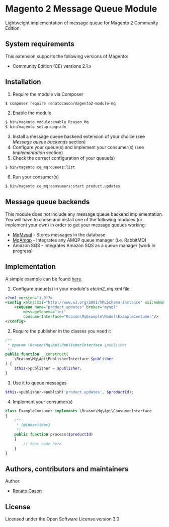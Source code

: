 # Magento 2 Message Queue Module
Lightweight implementation of message queue for Magento 2 Community Edition.

## System requirements
This extension supports the following versions of Magento:

*	Community Edition (CE) versions 2.1.x

## Installation
1. Require the module via Composer
```bash
$ composer require renatocason/magento2-module-mq
```

2. Enable the module
```bash
$ bin/magento module:enable Rcason_Mq
$ bin/magento setup:upgrade
```

3. Install a message queue backend extension of your choice (see _Message queue backends_ section)
4. Configure your queue(s) and implement your consumer(s) (see _Implementation_ section)
5. Check the correct configuration of your queue(s)
```bash
$ bin/magento ce_mq:queues:list
```
6. Run your consumer(s)
```bash
$ bin/magento ce_mq:consumers:start product.updates
```

## Message queue backends
This module does not include any message queue backend implementation.
You will have to chose and install one of the following modules (or implement your own) in order to get your message queues working:
* [MqMysql](https://github.com/renatocason/magento2-module-mq-mysql) - Stores messages in the database
* [MqAmqp](https://github.com/renatocason/magento2-module-mq-amqp) - Integrates any AMQP queue manager (i.e. RabbitMQ)
* Amazon SQS - Integrates Amazon SQS as a queue manager (work in progress)

## Implementation
A simple example can be found [here](https://github.com/renatocason/magento2-module-mq-example).

1. Configure queue(s) in your module's _etc/m2_mq.xml_ file
```xml
<?xml version="1.0"?>
<config xmlns:xsi="http://www.w3.org/2001/XMLSchema-instance" xsi:noNamespaceSchemaLocation="urn:magento:module:Rcason_Mq:etc/ce_mq.xsd">
    <ceQueue name="product.updates" broker="mysql"
        messageSchema="int"
        consumerInterface="Rcason\MqExample\Model\ExampleConsumer"/>
</config>
```
2. Require the publisher in the classes you need it
```php
/**
 * @param \Rcason\Mq\Api\PublisherInterface $publisher
 */
public function __construct(
    \Rcason\Mq\Api\PublisherInterface $publisher
) {
    $this->publisher = $publisher;
}
```
3. Use it to queue messages
```php
$this->publisher->publish('product.updates', $productId);
```
4. Implement your consumer(s)
```php
class ExampleConsumer implements \Rcason\Mq\Api\ConsumerInterface
{
    /**
     * {@inheritdoc}
     */
    public function process($productId)
    {
        // Your code here
    }
}
```

## Authors, contributors and maintainers

Author:
- [Renato Cason](https://github.com/renatocason)

## License
Licensed under the Open Software License version 3.0
